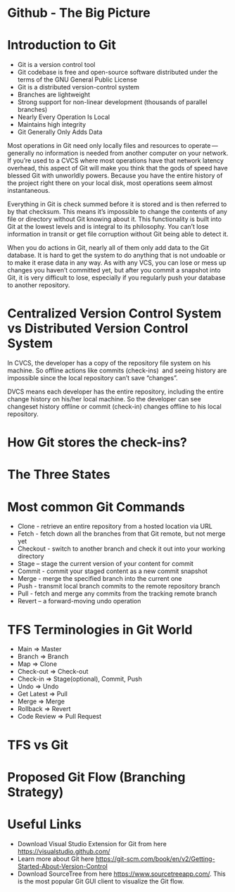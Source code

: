 # Github - The Big Picture

# Introduction to Git

 - Git is a version control tool
 - Git codebase is free and open-source software distributed under the terms of the GNU General Public License
 - Git is a distributed version-control system
 - Branches are lightweight
 - Strong support for non-linear development (thousands of parallel branches)
 - Nearly Every Operation Is Local
 - Maintains high integrity
 - Git Generally Only Adds Data
 
Most operations in Git need only locally files and resources to operate — generally no information is needed from another computer on your network. If you’re used to a CVCS where most operations have that network latency overhead, this aspect of Git will make you think that the gods of speed have blessed Git with unworldly powers. Because you have the entire history of the project right there on your local disk, most operations seem almost instantaneous.

Everything in Git is check summed before it is stored and is then referred to by that checksum. This means it’s impossible to change the contents of any file or directory without Git knowing about it. This functionality is built into Git at the lowest levels and is integral to its philosophy. You can’t lose information in transit or get file corruption without Git being able to detect it.

When you do actions in Git, nearly all of them only add data to the Git database. It is hard to get the system to do anything that is not undoable or to make it erase data in any way. As with any VCS, you can lose or mess up changes you haven’t committed yet, but after you commit a snapshot into Git, it is very difficult to lose, especially if you regularly push your database to another repository.

# Centralized Version Control System vs Distributed Version Control System

In CVCS, the developer has a copy of the repository file system on his machine. So offline actions like commits (check-ins)  and seeing history are impossible since the local repository can’t save “changes”. 

DVCS means each developer has the entire repository, including the entire change history on his/her local machine. So the developer can see changeset history offline or commit (check-in) changes offline to his local repository.

# How Git stores the check-ins?

# The Three States

# Most common Git Commands

 - Clone - retrieve an entire repository from a hosted location via URL
 - Fetch - fetch down all the branches from that Git remote, but not merge yet
 - Checkout - switch to another branch and check it out into your working directory
 - Stage – stage the current version of your content for commit
 - Commit - commit your staged content as a new commit snapshot
 - Merge	 - merge the specified branch into the current one
 - Push - transmit local branch commits to the remote repository branch 
 - Pull - fetch and merge any commits from the tracking remote branch
 - Revert – a forward-moving undo operation
 
 # TFS Terminologies in Git World
 
- Main		    =>	Master
- Branch		  =>	Branch
- Map		      =>	Clone
- Check-out	  => 	Check-out
- Check-in 		=> 	Stage(optional), Commit, Push
- Undo		    =>	Undo
- Get Latest 	=>	Pull
- Merge		    => 	Merge
- Rollback		=>	Revert
- Code Review	=>	Pull Request

# TFS vs Git

# Proposed Git Flow (Branching Strategy)

# Useful Links

 - Download Visual Studio Extension for Git from here https://visualstudio.github.com/
 - Learn more about Git here https://git-scm.com/book/en/v2/Getting-Started-About-Version-Control
 - Download SourceTree from here https://www.sourcetreeapp.com/. This is the most popular Git GUI client to visualize the Git flow.
